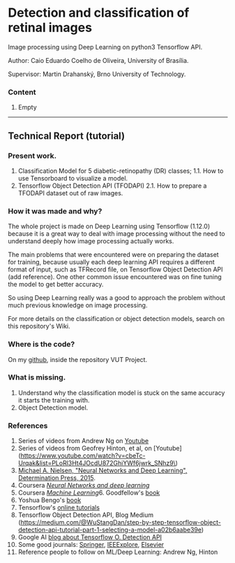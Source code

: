 # Detection and classification of retinal images
Image processing using Deep Learning on python3 Tensorflow API.

Author: Caio Eduardo Coelho de Oliveira, University of Brasília.

Supervisor: Martin Drahanský, Brno University of Technology.

### Content

1. Empty

---
## Technical Report (tutorial)

### Present work.

1. Classification Model for 5 diabetic-retinopathy (DR) classes;
1.1. How to use Tensorboard to visualize a model.
2. Tensorflow Object Detection API (TFODAPI)
2.1. How to prepare a TFODAPI dataset out of raw images.


### How it was made and why?

The whole project is made on Deep Learning using Tensorflow (1.12.0) because it is a great way to deal with image processing without the need to understand deeply how image processing actually works. 

The main problems that were encountered were on preparing the dataset for training, because usually each deep learning API requires a different format of input, such as TFRecord file, on Tensorflow Object Detection API (add reference). One other common issue encountered was on fine tuning the model to get better accuracy.

So using Deep Learning really was a good to approach the problem without much previous knowledge on image processing.

For more details on the classification or object detection models, search on this repository's Wiki.

### Where is the code?

On my [github](https://github.com/Caduunb/VUT-Project), inside the repository VUT Project.

### What is missing.

1. Understand why the classification model is stuck on the same accuracy it starts the training with.
2. Object Detection model.

### References
1. Series of videos from Andrew Ng on [Youtube](https://www.youtube.com/playlist?list=PLkDaE6sCZn6Ec-XTbcX1uRg2_u4xOEky0)
1. Series of videos from Geofrey Hinton, et al, on [Youtube](https://www.youtube.com/watch?v=cbeTc-Urqak&list=PLoRl3Ht4JOcdU872GhiYWf6jwrk_SNhz9\)
2. [Michael A. Nielsen, "Neural Networks and Deep Learning", Determination Press, 2015](http://neuralnetworksanddeeplearning.com/). 
3. Coursera [*Neural Networks and deep learning*](https://www.coursera.org/learn/neural-networks-deep-learning)
4. Coursera [*Machine Learning*](https://www.coursera.org/learn/machine-learning/home/welcome)6. Goodfellow's [book](http://www.deeplearningbook.org/)
7. Yoshua Bengo's [book](http://www.iro.umontreal.ca/~bengioy/papers/ftml_book.pdf)
8. Tensorflow's [online tutorials](https://www.tensorflow.org/tutorials/)
11. Tensorflow Object Detection API, Blog Medium (https://medium.com/@WuStangDan/step-by-step-tensorflow-object-detection-api-tutorial-part-1-selecting-a-model-a02b6aabe39e)
14. Google AI [blog about Tensorflow O. Detection API](https://ai.googleblog.com/2017/06/supercharge-your-computer-vision-models.html)
9. Some good journals: [Springer](https://link.springer.com/), [IEEExplore](https://ieeexplore.ieee.org/Xplore/home.jsp), [Elsevier](https://www.elsevier.com/)
13. Reference people to follow on ML/Deep Learning: Andrew Ng, Hinton


